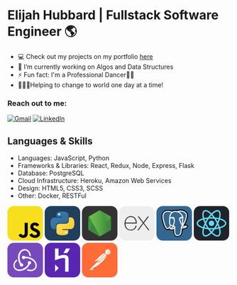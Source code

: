 # Elijah Hubbard  |  Fullstack Software Engineer 🌎 

- 💻 Check out my projects on my portfolio [here](https://ehubb1998.github.io/Ehubb/)
- 🔭 I’m currently working on Algos and Data Structures
- ⚡ Fun fact: I'm a Professional Dancer🕺🏾
- 🙇🏽‍♂️Helping to change to world one day at a time!

### Reach out to me:

[![Gmail](https://img.shields.io/badge/-gmail-%23D14836?style=for-the-badge&logo=Gmail&logoColor=white)](mailto:ehubb15@gmail.com)
[![LinkedIn](https://img.shields.io/badge/LinkedIn-0077B5?style=for-the-badge&logo=linkedin&logoColor=white)](https://www.linkedin.com/in/elijah-h-090a2518b/)

## Languages & Skills

- Languages: JavaScript, Python
- Frameworks & Libraries: React, Redux, Node, Express, Flask
- Database: PostgreSQL
- Cloud Infrastructure: Heroku, Amazon Web Services
- Design: HTML5, CSS3, SCSS
- Other: Docker, RESTFul

![JS](https://github.com/harshcut/harshcut/blob/master/static/javascript.svg)   ![Python](https://github.com/harshcut/harshcut/blob/master/static/python.svg)   ![Node](https://github.com/harshcut/harshcut/blob/master/static/nodejs.svg)   ![Express](https://github.com/harshcut/harshcut/blob/master/static/expressjs.svg)   ![POstgreSQL](https://github.com/harshcut/harshcut/blob/master/static/postgresql.svg)   ![React](https://github.com/harshcut/harshcut/blob/master/static/react.svg)   ![Redux](https://github.com/harshcut/harshcut/blob/master/static/redux.svg)   ![Heroku](https://github.com/harshcut/harshcut/blob/master/static/heroku.svg)  ![Postman](https://github.com/harshcut/harshcut/blob/master/static/postman.svg)

<!--
**Ehubb1998/Ehubb1998** is a ✨ _special_ ✨ repository because its `README.md` (this file) appears on your GitHub profile.
-->
